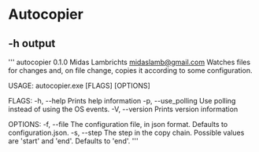 # Autocopier
## -h output
'''
autocopier 0.1.0
Midas Lambrichts <midaslamb@gmail.com>
Watches files for changes and, on file change, copies it according to some configuration.

USAGE:
    autocopier.exe [FLAGS] [OPTIONS]

FLAGS:
    -h, --help           Prints help information
    -p, --use_polling    Use polling instead of using the OS events.
    -V, --version        Prints version information

OPTIONS:
    -f, --file <configurationfile>    The configuration file, in json format. Defaults to configuration.json.
    -s, --step <step>                 The step in the copy chain. Possible values are 'start' and 'end'. Defaults to 'end'.
'''